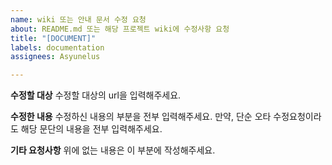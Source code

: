 ```yaml
---
name: wiki 또는 안내 문서 수정 요청
about: README.md 또는 해당 프로젝트 wiki에 수정사항 요청
title: "[DOCUMENT]"
labels: documentation
assignees: Asyunelus

---
```


**수정할 대상**
수정할 대상의 url을 입력해주세요.


**수정한 내용**
수정하신 내용의 부분을 전부 입력해주세요.
만약, 단순 오타 수정요청이라도 해당 문단의 내용을 전부 입력해주세요.


**기타 요청사항**
위에 없는 내용은 이 부분에 작성해주세요.

